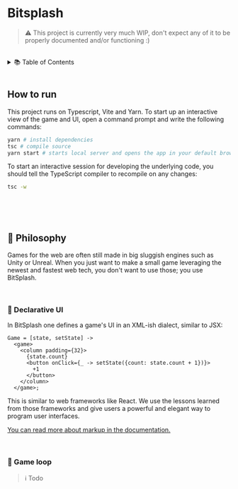 # Bitsplash

> ⚠️ This project is currently very much WIP, don't expect any of it to be properly documented and/or functioning :)

<br/>

<details>
<summary>📚 Table of Contents</summary>

- [Bitsplash](#bitsplash)
  - [How to run](#how-to-run)
  - [🧠 Philosophy](#-philosophy)
    - [📜 Declarative UI](#-declarative-ui)
    - [🔄️ Game loop](#️-game-loop)

</details>

<br/>

## How to run

This project runs on Typescript, Vite and Yarn. To start up an interactive view of the game and UI, open a command prompt and write the following commands:

```bash
yarn # install dependencies
tsc # compile source
yarn start # starts local server and opens the app in your default browser
```

To start an interactive session for developing the underlying code, you should tell the TypeScript compiler to recompile on any changes:

```bash
tsc -w
```

<br/>
<br/>
<br/>

## 🧠 Philosophy

Games for the web are often still made in big sluggish engines such as Unity or Unreal. When you just want to make a small game leveraging the newest and fastest web tech, you don't want to use those; you use BitSplash.

<br/>

### 📜 Declarative UI

In BitSplash one defines a game's UI in an XML-ish dialect, similar to JSX:

```tsx
Game = [state, setState] ->
  <game>
    <column padding={32}>
      {state.count}
      <button onClick={_ -> setState({count: state.count + 1})}>
        +1
      </button>
    </column>
  </game>;
```

This is similar to web frameworks like React. We use the lessons learned from those frameworks and give users a powerful and elegant way to program user interfaces.

[You can read more about markup in the documentation.](./src/docs/markup.md)

<br/>

### 🔄️ Game loop

> ℹ️ Todo

